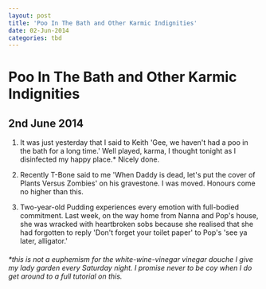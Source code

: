```yaml
---
layout: post
title: 'Poo In The Bath and Other Karmic Indignities'
date: 02-Jun-2014
categories: tbd
---
```


# Poo In The Bath and Other Karmic Indignities

## 2nd June 2014

1. It was just yesterday that I said to Keith 'Gee,   we haven't had a poo in the bath for a long time.' Well played,   karma,   I thought tonight as I disinfected my happy place.* Nicely done.

2. Recently T-Bone said to me 'When Daddy is dead, let's put the cover of Plants Versus Zombies' on his gravestone. I was moved. Honours come no higher than this.

3. Two-year-old Pudding experiences every emotion with full-bodied commitment. Last week, on the way home from Nanna and Pop's house, she was wracked with heartbroken sobs because she realised that she had forgotten to reply 'Don't forget your toilet paper' to Pop's 'see ya later, alligator.'

<h6>*this is not a euphemism for the white-wine-vinegar vinegar douche I give my lady garden every Saturday night. I promise never to be coy when I do get around to a full tutorial on this.</h6>

<h6></h6>

 
